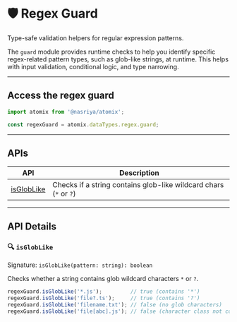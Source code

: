 # 🛡️ Regex Guard  
Type-safe validation helpers for regular expression patterns.

The `guard` module provides runtime checks to help you identify specific regex-related pattern types, such as glob-like strings, at runtime. This helps with input validation, conditional logic, and type narrowing.

---

## Access the regex guard

```ts
import atomix from '@nasriya/atomix';

const regexGuard = atomix.dataTypes.regex.guard;
```
---
## APIs
| API                        | Description                                                       |
| -------------------------- | ----------------------------------------------------------------- |
| [isGlobLike](#-isgloblike) | Checks if a string contains glob-like wildcard chars (`*` or `?`) |

---
## API Details

### 🔍 `isGlobLike`
Signature: `isGlobLike(pattern: string): boolean`

Checks whether a string contains glob wildcard characters `*` or `?`.

```ts
regexGuard.isGlobLike('*.js');         // true (contains '*')
regexGuard.isGlobLike('file?.ts');     // true (contains '?')
regexGuard.isGlobLike('filename.txt'); // false (no glob characters)
regexGuard.isGlobLike('file[abc].js'); // false (character class not considered glob)
```